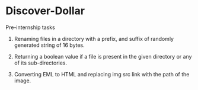 # Discover-Dollar
Pre-internship tasks

1. Renaming files in a directory with a prefix, and suffix of randomly generated string of 16 bytes.

2. Returning a boolean value if a file is present in the given directory or any of its sub-directories.

3. Converting EML to HTML and replacing img src link with the path of the image.
